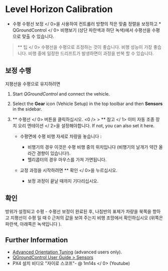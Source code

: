 # Level Horizon Calibration

* 수평 수평선 보정 </ 0>을 사용하여 컨트롤러 방향의 작은 맞춤 정렬을 보정하고 * QGroundControl </ 0> 비행보기 (상단 파란색과 하단 녹색)에서 수평선을 수평으로 맞출 수 있습니다.</p> 

> ** 팁 </ 0> 수평선을 수평으로 조정하는 것이 좋습니다. 비행 성능이 가장 좋습니다. 비행 중에 일정한 드리프트가 발생하면이 과정을 반복 할 수 있습니다.</p> </blockquote> 
> 
> ## 보정 수행
> 
> 지평선을 수평으로 유지하려면
> 
> 1. Start *QGroundControl* and connect the vehicle.
> 2. Select the **Gear** icon (Vehicle Setup) in the top toolbar and then **Sensors** in the sidebar.
> 3. ** 수평선 </ 0> 버튼을 클릭하십시오. <0 /> > ** 참고 </ 1> 이미  자동 조종 장치 오리 엔테이션 </ 2>을 설정해야합니다. If not, you can also set it here. </li> 
>     
>     * 수평면에 수평 비행 자세로 차량을 놓습니다 : 
>         * 비행기의 경우 이것은 수평 비행 중의 위치입니다 (비행기의 날개가 약간 올라간 경향이 있습니다!).
>         * 헬리콥터의 경우 마우스를 가져 가면됩니다.
>     * 교정 과정을 시작하려면 ** 확인 </ 0>을 누르십시오.</li> 
>         
>         * 보정 과정이 끝날 때까지 기다리십시오.</ol> 
>         
>         ## 확인
>         
>         방위가 설정되고 수평 - 수평선 보정이 완료된 후, 나침반의 표제가 차량을 북쪽을 향하고 지평선이 수평 일 때 0 근처의 값을 보여 주는지 비행 조망에서 확인하십시오 (위쪽은 파란색, 아래쪽은 녹색입니다 ).
>         
>         ## Further Information
>         
>         * [Advanced Orientation Tuning](../advanced_config/advanced_flight_controller_orientation_leveling.md) (advanced users only).
>         * [QGroundControl User Guide > Sensors](https://docs.qgroundcontrol.com/en/SetupView/sensors_px4.html#level-horizon)
>         *  PX4 설치 비디오 "자이로 스코프"- @ 1m14s </ 0> (Youtube) </li> </ul>